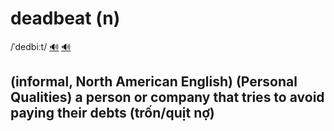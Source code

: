 # deadbeat (n)

/ˈdedbiːt/ [🔊](https://www.oxfordlearnersdictionaries.com/media/english/uk_pron/d/dea/deadb/deadbeat__gb_1.mp3) [🔊](https://www.oxfordlearnersdictionaries.com/media/english/us_pron/d/dea/deadb/deadbeat__us_1.mp3)

## (informal, North American English) (Personal Qualities) a person or company that tries to avoid paying their debts (trốn/quịt nợ)